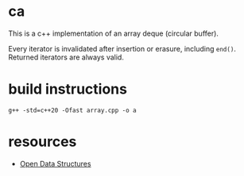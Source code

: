 # ca
This is a c++ implementation of an array deque (circular buffer).

Every iterator is invalidated after insertion or erasure, including `end()`. Returned iterators are always valid.

# build instructions
    g++ -std=c++20 -Ofast array.cpp -o a

# resources
* [Open Data Structures](https://opendatastructures.org/)
